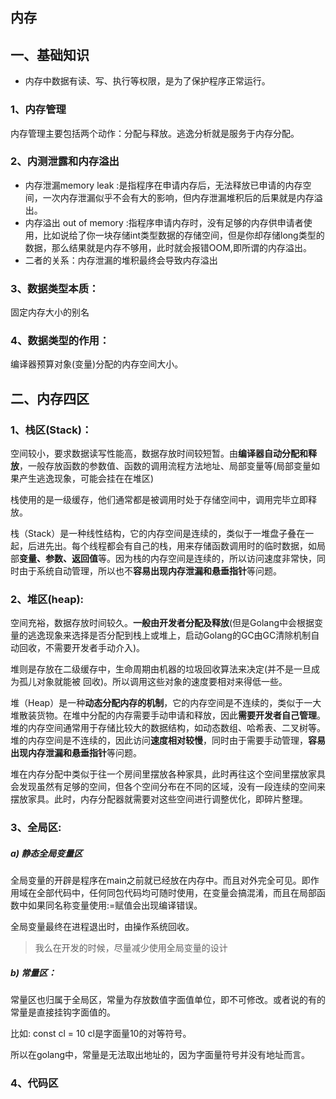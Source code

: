 ## 内存

## 一、基础知识

* 内存中数据有读、写、执行等权限，是为了保护程序正常运行。

### 1、内存管理

内存管理主要包括两个动作：分配与释放。逃逸分析就是服务于内存分配。

### 2、内测泄露和内存溢出

- 内存泄漏memory leak :是指程序在申请内存后，无法释放已申请的内存空间，一次内存泄漏似乎不会有大的影响，但内存泄漏堆积后的后果就是内存溢出。
- 内存溢出 out of memory :指程序申请内存时，没有足够的内存供申请者使用，比如说给了你一块存储int类型数据的存储空间，但是你却存储long类型的数据，那么结果就是内存不够用，此时就会报错OOM,即所谓的内存溢出。
- 二者的关系：内存泄漏的堆积最终会导致内存溢出

### 3、数据类型本质：

 固定内存大小的别名

### 4、数据类型的作用：

 编译器预算对象(变量)分配的内存空间大小。

## 二、内存四区

### 1、栈区(Stack)：

空间较小，要求数据读写性能高，数据存放时间较短暂。由**编译器自动分配和释放**，一般存放函数的参数值、函数的调用流程方法地址、局部变量等(局部变量如果产生逃逸现象，可能会挂在在堆区)

栈使用的是一级缓存，他们通常都是被调用时处于存储空间中，调用完毕立即释放。

栈（Stack）是一种线性结构，它的内存空间是连续的，类似于一堆盘子叠在一起，后进先出。每个线程都会有自己的栈，用来存储函数调用时的临时数据，如局部**变量、参数、返回值**等。因为栈的内存空间是连续的，所以访问速度非常快，同时由于系统自动管理，所以也不**容易出现内存泄漏和悬垂指针**等问题。

### 2、堆区(heap):

空间充裕，数据存放时间较久。**一般由开发者分配及释放**(但是Golang中会根据变量的逃逸现象来选择是否分配到栈上或堆上，启动Golang的GC由GC清除机制自动回收，不需要开发者手动介入)。

堆则是存放在二级缓存中，生命周期由机器的垃圾回收算法来决定(并不是一旦成为孤儿对象就能被
回收)。所以调用这些对象的速度要相对来得低一些。

堆（Heap）是一种**动态分配内存的机制**，它的内存空间是不连续的，类似于一大堆散装货物。在堆中分配的内存需要手动申请和释放，因此**需要开发者自己管理**。堆的内存空间通常用于存储比较大的数据结构，如动态数组、哈希表、二叉树等。堆的内存空间是不连续的，因此访问**速度相对较慢**，同时由于需要手动管理，**容易出现内存泄漏和悬垂指针**等问题。

堆在内存分配中类似于往一个房间里摆放各种家具，此时再往这个空间里摆放家具会发现虽然有足够的空间，但各个空间分布在不同的区域，没有一段连续的空间来摆放家具。此时，内存分配器就需要对这些空间进行调整优化，即碎片整理。

### 3、全局区:

##### a) 静态全局变量区

全局变量的开辟是程序在main之前就已经放在内存中。而且对外完全可见。即作用域在全部代码中，任何同包代码均可随时使用，在变量会搞混淆，而且在局部函数中如果同名称变量使用:=赋值会出现编译错误。

全局变量最终在进程退出时，由操作系统回收。

> 我么在开发的时候，尽量减少使用全局变量的设计

##### b) 常量区：

常量区也归属于全局区，常量为存放数值字面值单位，即不可修改。或者说的有的常量是直接挂钩字面值的。

比如:
const cl = 10
cl是字面量10的对等符号。

所以在golang中，常量是无法取出地址的，因为字面量符号并没有地址而言。

### 4、代码区
